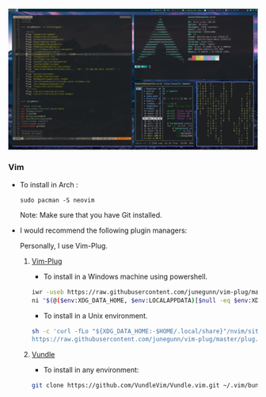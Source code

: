 ![image](./image.png)
### Vim 

- To install in Arch :
     ```
     sudo pacman -S neovim
     ```

    Note: Make sure that you have Git installed.
- I would recommend the following plugin managers:

    Personally, I use Vim-Plug.

    1. [Vim-Plug](https://github.com/junegunn/vim-plug) 
         - To install in a Windows machine using powershell.
        ```sh
        iwr -useb https://raw.githubusercontent.com/junegunn/vim-plug/master/plug.vim |`
        ni "$(@($env:XDG_DATA_HOME, $env:LOCALAPPDATA)[$null -eq $env:XDG_DATA_HOME])/nvim-data/site/autoload/plug.vim" -Force
        ```
        - To install in a Unix environment.
        ```sh
        sh -c 'curl -fLo "${XDG_DATA_HOME:-$HOME/.local/share}"/nvim/site/autoload/plug.vim --create-dirs \
        https://raw.githubusercontent.com/junegunn/vim-plug/master/plug.vim'
        ```

    2. [Vundle](https://github.com/VundleVim/Vundle.vim)
        - To install in any environment:

        ```sh
        git clone https://github.com/VundleVim/Vundle.vim.git ~/.vim/bundle/Vundle.vim
        ```

